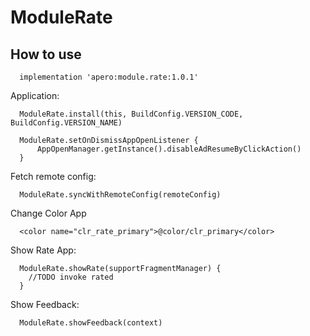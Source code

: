 # ModuleRate
## How to use
```
  implementation 'apero:module.rate:1.0.1'
```

Application:
```
  ModuleRate.install(this, BuildConfig.VERSION_CODE, BuildConfig.VERSION_NAME)
  
  ModuleRate.setOnDismissAppOpenListener {
      AppOpenManager.getInstance().disableAdResumeByClickAction()
  }
```
Fetch remote config:
```
  ModuleRate.syncWithRemoteConfig(remoteConfig)
```
Change Color App
```
  <color name="clr_rate_primary">@color/clr_primary</color>
```
Show Rate App:
```
  ModuleRate.showRate(supportFragmentManager) {
    //TODO invoke rated
  }
```
Show Feedback:
```
  ModuleRate.showFeedback(context)
```
